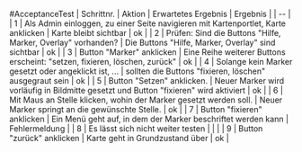 #AcceptanceTest
| Schrittnr. | Aktion | Erwartetes Ergebnis | Ergebnis | 
| -- |
| 1 | Als Admin einloggen, zu einer Seite navigieren mit Kartenportlet, Karte anklicken | Karte bleibt sichtbar | ok |
| 2 | Prüfen: Sind die Buttons "Hilfe, Marker, Overlay" vorhanden? | Die Buttons "Hilfe, Marker, Overlay" sind sichtbar | ok |
| 3 | Button "Marker" anklicken | Eine Reihe weiterer Buttons erscheint: "setzen, fixieren, löschen, zurück" | ok |
| 4 | Solange kein Marker gesetzt oder angeklickt ist, ... | sollten die Buttons "fixieren, löschen" ausgegraut sein | ok |
| 5 | Button "Setzen" anklicken. | Neuer Marker wird vorläufig in Bildmitte gesetzt und Button "fixieren" wird aktiviert | ok |
| 6 | Mit Maus an Stelle klicken, wohin der Marker gesetzt werden soll. | Neuer Marker springt an die gewünschte Stelle. | ok |
| 7 | Button "fixieren" anklicken | Ein Menü geht auf, in dem der Marker beschriftet werden kann | Fehlermeldung |
| 8 | Es lässt sich nicht weiter testen | | |
| 9 | Button "zurück" anklicken | Karte geht in Grundzustand über | ok |
